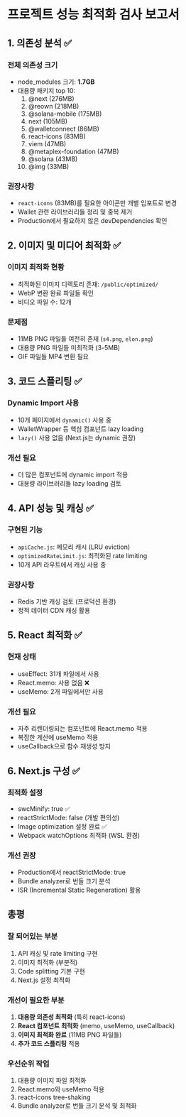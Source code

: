 # 프로젝트 성능 최적화 검사 보고서

## 1. 의존성 분석 ✅

### 전체 의존성 크기
- node_modules 크기: **1.7GB**
- 대용량 패키지 top 10:
  1. @next (276MB)
  2. @reown (218MB)
  3. @solana-mobile (175MB)
  4. next (105MB)
  5. @walletconnect (86MB)
  6. react-icons (83MB)
  7. viem (47MB)
  8. @metaplex-foundation (47MB)
  9. @solana (43MB)
  10. @img (33MB)

### 권장사항
- `react-icons` (83MB)를 필요한 아이콘만 개별 임포트로 변경
- Wallet 관련 라이브러리들 정리 및 중복 제거
- Production에서 필요하지 않은 devDependencies 확인

## 2. 이미지 및 미디어 최적화 ✅

### 이미지 최적화 현황
- 최적화된 이미지 디렉토리 존재: `/public/optimized/`
- WebP 변환 완료 파일들 확인
- 비디오 파일 수: 12개

### 문제점
- 11MB PNG 파일들 여전히 존재 (`s4.png`, `elon.png`)
- 대용량 PNG 파일들 미최적화 (3-5MB)
- GIF 파일들 MP4 변환 필요

## 3. 코드 스플리팅 ✅

### Dynamic Import 사용
- 10개 페이지에서 `dynamic()` 사용 중
- WalletWrapper 등 핵심 컴포넌트 lazy loading
- `lazy()` 사용 없음 (Next.js는 dynamic 권장)

### 개선 필요
- 더 많은 컴포넌트에 dynamic import 적용
- 대용량 라이브러리들 lazy loading 검토

## 4. API 성능 및 캐싱 ✅

### 구현된 기능
- `apiCache.js`: 메모리 캐시 (LRU eviction)
- `optimizedRateLimit.js`: 최적화된 rate limiting
- 10개 API 라우트에서 캐싱 사용 중

### 권장사항
- Redis 기반 캐싱 검토 (프로덕션 환경)
- 정적 데이터 CDN 캐싱 활용

## 5. React 최적화 ✅

### 현재 상태
- useEffect: 31개 파일에서 사용
- React.memo: 사용 없음 ❌
- useMemo: 2개 파일에서만 사용

### 개선 필요
- 자주 리렌더링되는 컴포넌트에 React.memo 적용
- 복잡한 계산에 useMemo 적용
- useCallback으로 함수 재생성 방지

## 6. Next.js 구성 ✅

### 최적화 설정
- swcMinify: true ✅
- reactStrictMode: false (개발 편의성)
- Image optimization 설정 완료 ✅
- Webpack watchOptions 최적화 (WSL 환경)

### 개선 권장
- Production에서 reactStrictMode: true
- Bundle analyzer로 번들 크기 분석
- ISR (Incremental Static Regeneration) 활용

## 총평

### 잘 되어있는 부분
1. API 캐싱 및 rate limiting 구현
2. 이미지 최적화 (부분적)
3. Code splitting 기본 구현
4. Next.js 설정 최적화

### 개선이 필요한 부분
1. **대용량 의존성 최적화** (특히 react-icons)
2. **React 컴포넌트 최적화** (memo, useMemo, useCallback)
3. **이미지 최적화 완료** (11MB PNG 파일들)
4. **추가 코드 스플리팅** 적용

### 우선순위 작업
1. 대용량 이미지 파일 최적화
2. React.memo와 useMemo 적용
3. react-icons tree-shaking
4. Bundle analyzer로 번들 크기 분석 및 최적화